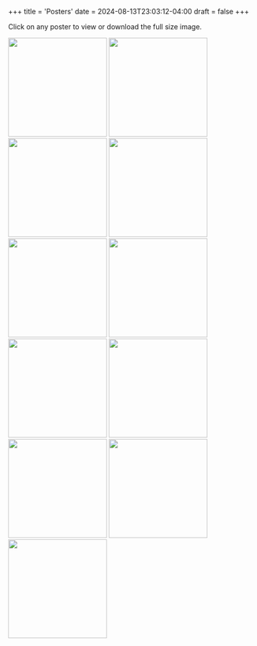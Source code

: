 +++
title = 'Posters'
date = 2024-08-13T23:03:12-04:00
draft = false
+++
<!-- markdownlint-disable MD025 MD033 MD045 -->

Click on any poster to view or download the full size image.

[<img src="/images/posters/2025-01-10.jpg" width=200 />](/images/posters/2025-01-10.jpg)
[<img src="/images/posters/2024-12-20.jpg" width=200 />](/images/posters/2024-12-20.jpg)
[<img src="/images/posters/2024-10-12.jpg" width=200 />](/images/posters/2024-10-12.jpg)
[<img src="/images/posters/2024-10-04.jpg" width=200 />](/images/posters/2024-10-04.jpg)
[<img src="/images/posters/2024-07-20.jpg" width=200 />](/images/posters/2024-07-20.jpg)
[<img src="/images/posters/2024-05-25.jpg" width=200 />](/images/posters/2024-05-25.jpg)
[<img src="/images/posters/2024-03-22.jpg" width=200 />](/images/posters/2024-03-22.jpg)
[<img src="/images/posters/2024-02-16.jpg" width=200 />](/images/posters/2024-02-16.jpg)
[<img src="/images/posters/2024-01-05.jpg" width=200 />](/images/posters/2024-01-05.jpg)
[<img src="/images/posters/2023-10-20.jpg" width=200 />](/images/posters/2023-10-20.jpg)
[<img src="/images/posters/2023-09-22.jpg" width=200 />](/images/posters/2023-09-22.jpg)
